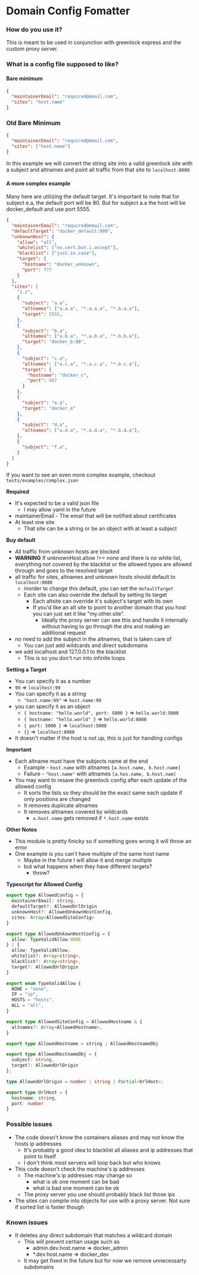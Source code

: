 # Domain Config Fomatter

### How do you use it?

This is meant to be used in conjunction with greenlock express and the custom proxy server.

### What is a config file supposed to like?

#### Bare minimum

```json
{
  "maintainerEmail": "required@email.com",
  "sites": "host.name"
}
```

### Old Bare Minimum

```json
{
  "maintainerEmail": "required@email.com",
  "sites": ["host.name"]
}
```

In this example we will convert the string site into a valid greenlock site with a subject and altnames and point all traffic from that site to `localhost:8080`

#### A more complex example

Many here are utilizing the default target.
It's important to note that for subject e.a, the default port will be 80.
But for subject a.a the host will be docker_default and use port 5555.

```json
{
  "maintainerEmail": "required@email.com",
  "defaultTarget": "docker_default:999",
  "unknownHost": {
    "allow": "all",
    "whitelist": ["no.cert.but.i.accept"],
    "blacklist": ["just.in.case"],
    "target": {
      "hostname": "docker_unknown",
      "port": 777
    }
  },
  "sites": [
    "z.z",
    {
      "subject": "a.a",
      "altnames": ["a.a.a", "*.a.a.a", "*.b.a.a"],
      "target": 5555,
    },
    {
      "subject": "b.a",
      "altnames": ["a.b.a", "*.a.b.a", "*.b.b.a"],
      "target": "docker_b:80",
    },
    {
      "subject": "c.a",
      "altnames": ["a.c.a", "*.a.c.a", "*.b.c.a"],
      "target": {
        "hostname": "docker_c",
        "port": 987
      }
    },
    {
      "subject": "e.a",
      "target": "docker_e"
    },
    {
      "subject": "d.a",
      "altnames": ["a.d.a", "*.a.d.a", "*.b.d.a"],
    },
    {
      "subject": "f.a",
    }
  ]
}
```

If you want to see an even more complex example, checkout `tests/examples/complex.json`


**Required**
- It's expected to be a valid json file
  - I may allow yaml in the future
- maintainerEmail - The email that will be notified about certificates
- At least one site
  - That site can be a string or be an object with at least a subject

**Buy default**
- All traffic from unknown hosts are blocked
- **WARNING** If unknownHost.allow !== none and there is no white list, everything not covered by the blacklist or the allowed types are allowed through and goes to the resolved target
- all traffic for sites, altnames and unknown hosts should default to `localhost:8080`
  - inorder to change this default, you can set the  `defaultTarget`
  - Each site can also override the default by setting its target
    - Each altsite can override it's subject's target with its own
    - If you'd like an alt site to point to another domain that you host you can just set it like "my.other.site".
      - Ideally the proxy server can see this and handle it internally without having to go through the dns and making an additional request
- no need to add the subject in the altnames, that is taken care of
  - You can just add wildcards and direct subdomains
- we add localhost and 127.0.0.1 to the blacklist
  - This is so you don't run into infinite loops

**Setting a Target**
- You can specify it as a number
 - `99` => `localhost:99`
- You can specify it as a string
  - `"host.name:99"` => `host.name:99`
- you can specify it as an object
  - `{ hostname: "hello.world", port: 5000 }` => `hello.world:5000`
  - `{ hostname: "hello.world" }` => `hello.world:8080`
  - `{ port: 5000 }` => `localhost:5000`
  - `{}` => `localhost:8080`
- It doesn't matter if the host is not up, this is just for handling configs

**Important**
- Each altname must have the subjects name at the end
  - Example - `host.name` with altnames `[a.host.name, b.host.name]`
  - Failure - `"host.name"` with altnames `[a.hos.name, b.host.nam]`
- You may want to resave the greenlock config after each update of the allowed config
  - It sorts the lists so they should be the exact same each update if only
 positions are changed
  - It removes duplicate altnames
  - It removes altnames covered by wildcards
    - `a.host.name` gets removed if `*.host.name` exists

**Other Notes**
- This module is pretty finicky so if something goes wrong it will throw an error
- One example is you can't have multiple of the same host name
  - Maybe in the future I will allow it and merge multiple
  - but what happens when they have different targets?
    - throw?


**Typescript for Allowed Config**
```typescript
export type AllowedConfig = {
  maintainerEmail: string,
  defaultTarget?: AllowedUrlOrigin
  unknownHost?: AllowedUnkownHostConfig,
  sites: Array<AllowedSiteConfig>
}

export type AllowedUnkownHostConfig = {
  allow: TypeValidAllow.NONE
} | {
  allow: TypeValidAllow,
  whitelist?: Array<string>,
  blacklist?: Array<string>,
  target?: AllowedUrlOrigin
}

export enum TypeValidAllow {
  NONE = "none",
  IP = "ip",
  HOSTS = "hosts",
  ALL = "all",
}

export type AllowedSiteConfig = AllowedHostname & {
  altnames?: Array<AllowedHostname>,
}

export type AllowedHostname = string | AllowedHostnameObj

export type AllowedHostnameObj = {
  subject: string,
  target?: AllowedUrlOrigin
};

type AllowedUrlOrigin = number | string | Partial<UrlHost>;

export type UrlHost = {
  hostname: string,
  port: number
}

```



### Possible issues

- The code doesn't know the containers aliases and may not know the hosts ip addresses
  - It's probably a good idea to blacklist all aliases and ip addresses that point to itself
  - I don't think most servers will loop back but who knows
- This code doesn't check the machine's ip addresses
  - The machine's ip addresses may change so
    - what is ok one moment can be bad
    - what is bad one moment can be ok
  - The proxy server you use should probably black list those ips
- The sites can compile into objects for use with a proxy server. Not sure if sorted list is faster though

### Known issues
- It deletes any direct subdomain that matches a wildcard domain
  - This will prevent certian usage such as
    - admin.dev.host.name => docker_admin
    - *.dev.host.name => docker_dev
  - It may get fixed in the future but for now we remove unnecessarty subdomains
